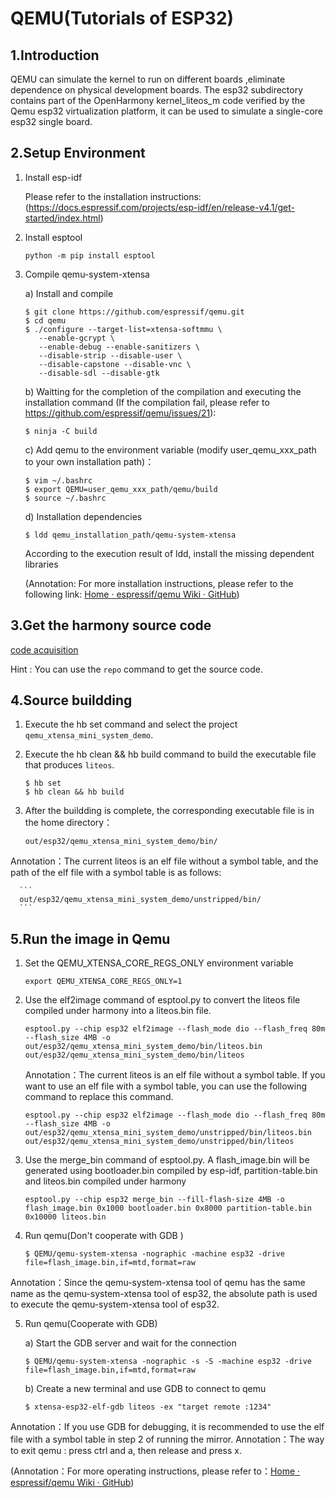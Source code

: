 # QEMU(Tutorials of ESP32)

## 1.Introduction

QEMU can simulate the kernel to run on different boards ,eliminate dependence on physical development boards. The esp32 subdirectory contains part of the OpenHarmony kernel\_liteos\_m code verified by the Qemu esp32 virtualization platform, it can be used to simulate a single-core esp32 single board.

## 2.Setup Environment

   1. Install esp-idf

      Please refer to the installation instructions: (https://docs.espressif.com/projects/esp-idf/en/release-v4.1/get-started/index.html)

   2. Install esptool

      ```shell
      python -m pip install esptool
      ```

   3. Compile qemu-system-xtensa

      a) Install and compile

         ```shell
         $ git clone https://github.com/espressif/qemu.git
         $ cd qemu
         $ ./configure --target-list=xtensa-softmmu \
            --enable-gcrypt \
            --enable-debug --enable-sanitizers \
            --disable-strip --disable-user \
            --disable-capstone --disable-vnc \
            --disable-sdl --disable-gtk
         ```

      b) Waitting for the completion of the compilation and executing the installation command (If the compilation fail, please refer to https://github.com/espressif/qemu/issues/21):

         ```shell
         $ ninja -C build
         ```

      c) Add qemu to the environment variable (modify user_qemu_xxx_path to your own installation path)：

         ```shell
         $ vim ~/.bashrc
         $ export QEMU=user_qemu_xxx_path/qemu/build
         $ source ~/.bashrc
         ```

      d) Installation dependencies

         ```shell
         $ ldd qemu_installation_path/qemu-system-xtensa
         ```

         According to the execution result of ldd, install the missing dependent libraries

         (Annotation: For more installation instructions, please refer to the following link: [Home · espressif/qemu Wiki · GitHub](https://github.com/espressif/qemu/wiki#configure))

## 3.Get the harmony source code

[code acquisition ](https://gitee.com/openharmony/docs/blob/master/en/device-dev/get-code/sourcecode-acquire.md)

Hint : You can use the `repo` command to get the source code.

## 4.Source buildding

   1. Execute the hb set command and select the project `qemu_xtensa_mini_system_demo`.

   2. Execute the hb clean && hb build command to build the executable file that produces `liteos`.

      ```shell
      $ hb set
      $ hb clean && hb build
      ```

   3. After the buildding is complete, the corresponding executable file is in the home directory：

      ```
      out/esp32/qemu_xtensa_mini_system_demo/bin/
      ```

   Annotation：The current liteos is an elf file without a symbol table, and the path of the elf file with a symbol table is as follows:

      ```
      out/esp32/qemu_xtensa_mini_system_demo/unstripped/bin/
      ```

## 5.Run the image in Qemu

   1. Set the QEMU_XTENSA_CORE_REGS_ONLY environment variable

      ```shell
      export QEMU_XTENSA_CORE_REGS_ONLY=1
      ```

   2. Use the elf2image command of esptool.py to convert the liteos file compiled under harmony into a liteos.bin file.

      ```shell
      esptool.py --chip esp32 elf2image --flash_mode dio --flash_freq 80m --flash_size 4MB -o out/esp32/qemu_xtensa_mini_system_demo/bin/liteos.bin out/esp32/qemu_xtensa_mini_system_demo/bin/liteos
      ```

      Annotation：The current liteos is an elf file without a symbol table. If you want to use an elf file with a symbol table, you can use the following command to replace this command.

      ```shell
      esptool.py --chip esp32 elf2image --flash_mode dio --flash_freq 80m --flash_size 4MB -o out/esp32/qemu_xtensa_mini_system_demo/unstripped/bin/liteos.bin out/esp32/qemu_xtensa_mini_system_demo/unstripped/bin/liteos
      ```

   3. Use the merge_bin command of esptool.py. A flash_image.bin will be generated using bootloader.bin compiled by esp-idf, partition-table.bin and liteos.bin compiled under harmony 

      ```shell
      esptool.py --chip esp32 merge_bin --fill-flash-size 4MB -o flash_image.bin 0x1000 bootloader.bin 0x8000 partition-table.bin 0x10000 liteos.bin
      ```

   4. Run qemu(Don't cooperate with GDB )

      ```shell
      $ QEMU/qemu-system-xtensa -nographic -machine esp32 -drive file=flash_image.bin,if=mtd,format=raw
      ```

   Annotation：Since the qemu-system-xtensa tool of qemu has the same name as the qemu-system-xtensa tool of esp32, the absolute path is used to execute the qemu-system-xtensa tool of esp32.

   5. Run qemu(Cooperate with GDB)

      a) Start the GDB server and wait for the connection

         ```
         $ QEMU/qemu-system-xtensa -nographic -s -S -machine esp32 -drive file=flash_image.bin,if=mtd,format=raw
         ```

      b) Create a new terminal and use GDB to connect to qemu
         ```
         $ xtensa-esp32-elf-gdb liteos -ex "target remote :1234"
         ```

   Annotation：If you use GDB for debugging, it is recommended to use the elf file with a symbol table in step 2 of running the mirror.
  Annotation：The way to exit qemu : press ctrl and a, then release and press x.

(Annotation：For more operating instructions, please refer to：[Home · espressif/qemu Wiki · GitHub](https://github.com/espressif/qemu/wiki#configure))
